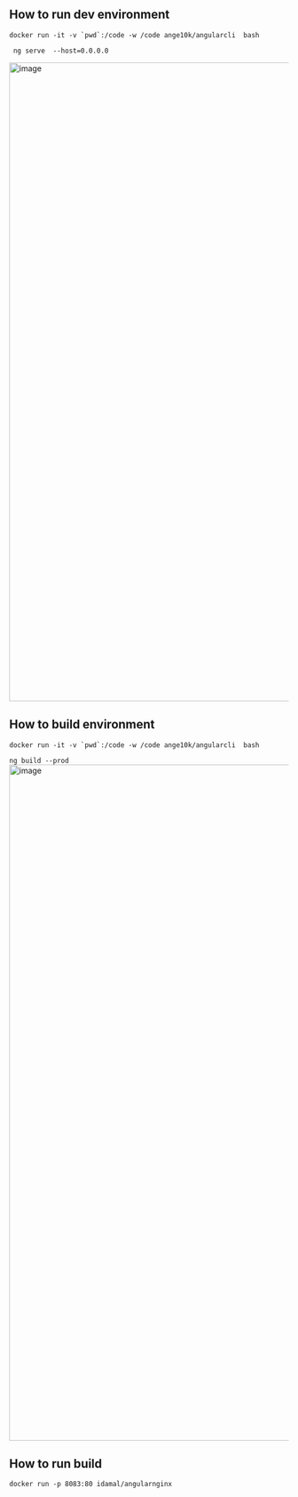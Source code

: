 ## How to run dev environment
  ```docker run -it -v `pwd`:/code -w /code ange10k/angularcli  bash ```
 

``` ng serve  --host=0.0.0.0```

<img width="1149" alt="image" src="https://user-images.githubusercontent.com/55437881/222406040-de65277d-ee15-4be5-9400-15f541b9508f.png">

## How to build  environment
```docker run -it -v `pwd`:/code -w /code ange10k/angularcli  bash ```
 

``` ng build --prod ```
<img width="1216" alt="image" src="https://user-images.githubusercontent.com/55437881/222471735-d14952fa-69fe-4096-a8c8-9d1275078b80.png">

## How to run build 
```docker run -p 8083:80 idamal/angularnginx ```




